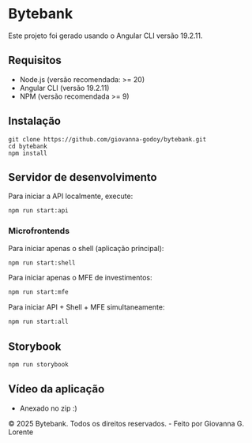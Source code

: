 # Bytebank

Este projeto foi gerado usando o Angular CLI versão 19.2.11.

## Requisitos

* Node.js (versão recomendada: >= 20)
* Angular CLI (versão 19.2.11)
* NPM (versão recomendada >= 9)

## Instalação
```
git clone https://github.com/giovanna-godoy/bytebank.git
cd bytebank
npm install
```

## Servidor de desenvolvimento

Para iniciar a API localmente, execute:

```bash
npm run start:api
```

### Microfrontends

Para iniciar apenas o shell (aplicação principal):

```bash
npm run start:shell
```

Para iniciar apenas o MFE de investimentos:

```bash
npm run start:mfe
```

Para iniciar API + Shell + MFE simultaneamente:

```bash
npm run start:all
```

## Storybook

```bash
npm run storybook
```

## Vídeo da aplicação

* Anexado no zip :)

© 2025 Bytebank. Todos os direitos reservados. - Feito por Giovanna G. Lorente
